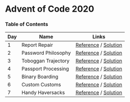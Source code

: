 # Advent of Code 2020

### Table of Contents

| Day | Name                | Links                                                                                      |
| --- | ------------------- | ------------------------------------------------------------------------------------------ |
| 1   | Report Repair       | [Reference](https://adventofcode.com/2020/day/1) / [Solution](/events/2020/day-1/index.ts) |
| 2   | Password Philosophy | [Reference](https://adventofcode.com/2020/day/2) / [Solution](/events/2020/day-2/index.ts) |
| 3   | Toboggan Trajectory | [Reference](https://adventofcode.com/2020/day/3) / [Solution](/events/2020/day-3/index.ts) |
| 4   | Passport Processing | [Reference](https://adventofcode.com/2020/day/4) / [Solution](/events/2020/day-4/index.ts) |
| 5   | Binary Boarding     | [Reference](https://adventofcode.com/2020/day/5) / [Solution](/events/2020/day-5/index.ts) |
| 6   | Custom Customs      | [Reference](https://adventofcode.com/2020/day/6) / [Solution](/events/2020/day-6/index.ts) |
| 7   | Handy Haversacks    | [Reference](https://adventofcode.com/2020/day/7) / [Solution](/events/2020/day-7/index.ts) |